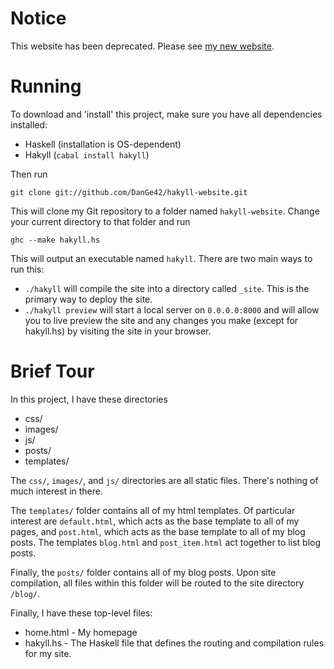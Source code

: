 # Notice

This website has been deprecated. Please see
[my new website](https://github.com/DanGe42/hakyll4-website).

Running
=======
To download and 'install' this project, make sure you have all dependencies
installed:

* Haskell (installation is OS-dependent)
* Hakyll (`cabal install hakyll`)

Then run

    git clone git://github.com/DanGe42/hakyll-website.git

This will clone my Git repository to a folder named `hakyll-website`. Change
your current directory to that folder and run

    ghc --make hakyll.hs

This will output an executable named `hakyll`. There are two main ways to run
this:

* `./hakyll` will compile the site into a directory called `_site`. This is the
primary way to deploy the site.
* `./hakyll preview` will start a local server on `0.0.0.0:8000` and will allow
you to live preview the site and any changes you make (except for hakyll.hs)
by visiting the site in your browser.

Brief Tour
==========
In this project, I have these directories

* css/
* images/
* js/
* posts/
* templates/

The `css/`, `images/`, and `js/` directories are all static files. There's 
nothing of much interest in there.

The `templates/` folder contains all of my html templates. Of particular 
interest are `default.html`, which acts as the base template to all of my pages,
and `post.html`, which acts as the base template to all of my blog posts. The
templates `blog.html` and `post_item.html` act together to list blog posts.

Finally, the `posts/` folder contains all of my blog posts. Upon site
compilation, all files within this folder will be routed to the site directory
`/blog/`.

Finally, I have these top-level files:

* home.html - My homepage
* hakyll.hs - The Haskell file that defines the routing and compilation rules
for my site.

